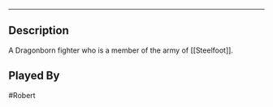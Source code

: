 --------------------------------------------------------------------------------
## Description
A Dragonborn fighter who is a member of the army of [[Steelfoot]]. 
## Played By
#Robert